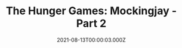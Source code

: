 ---
title: "The Hunger Games: Mockingjay - Part 2"
year: 2015
date: 2021-08-13T00:00:03.000Z
permalink: /almanac/movies/2021-08-13-the-hunger-games-mockingjay--part-2/index.html
link: https://letterboxd.com/rknightuk/film/the-hunger-games-mockingjay-part-2/4/
rating: 3
---